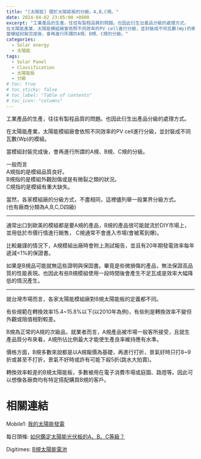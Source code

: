 ```yaml
---
title: "[太陽能] 關於太陽能板的分級。A,B,C規。"
date: 2024-04-02 23:05:00 +0800
excerpt: "工業產品的生產，往往有製程品質的問題。也因此衍生出產品分級的處理方式。
在太陽能產業，太陽能模組廠會依照不同效率的PV cell進行分級，並封裝成不同瓦數(Wp)的模組。
當模組封裝完成後，會再進行所謂的A規、B規、C規的分級。"
categories: 
  - Solar energy
  - 太陽能
tags:
  - Solar Panel
  - Classification
  - 太陽能板
  - 分級
# toc: true
# toc_sticky: false
# toc_label: "Table of contents"
# toc_icon: "columns"
---
```


工業產品的生產，往往有製程品質的問題。也因此衍生出產品分級的處理方式。

在太陽能產業，太陽能模組廠會依照不同效率的PV cell進行分級，並封裝成不同瓦數(Wp)的模組。

當模組封裝完成後，會再進行所謂的A規、B規、C規的分級。

一般而言  
A規指的是模組品質良好。  
B規指的是模組外觀刮傷或是有微裂之類的狀況。  
C規指的是模組有重大缺失。  

當然，各家模組廠的分級方式，不盡相同，這裡儘列舉一般業界分級方式。  
(也有廠商分類為A,B,C,D四級)

-----

通常出口到歐美的模組都是要A規的產品，B規的產品很可能就流於DIY市場上，並用低於市價行情進行銷售，
C規通常不會進入市場(會被罵到爆)。

比較嚴謹的情況下，A規模組出廠時會附上測試報告，並且有20年期發電效率每年遞減<1%的保證書。

如果是B規品可能就無這些證明與保固書。畢竟是些微損傷的產品，無法保證高品質的性能表現。也因此有些B規模組使用一段時間後會產生不足瓦或是效率大幅降低的情況產生。

-----

就台灣市場而言，各家太陽能模組廠對B規太陽能板的定義都不同。

有些規範在轉換效率15.4~15.8%以下(以2010年為例)，有些則是轉換效率不變但外觀或阻值相對較差。

B規為正常的A規的次級品，就業者而言，A規產品被市場一般客所接受，且就生產品質分布來看，A規所佔比例最大才能使生產良率維持應有水準。

價格方面，B規多數來說都是以A規報價為基礎，再進行打折，景氣好時只打8~9折或甚至不打折，景氣不好時或許有可能下殺5折(跳水大拍賣)。

轉換效率較差的B規太陽能板，多數被用在電子消費市場或庭園、路燈等。因此可以想像各廠商均有特定搭配購買B規的客戶。

# 相關連結

Mobile1: [我的太陽能發電](https://www.mobile01.com/topicdetail.php?f=335&t=2718509&p=6)

每日頭條: [如何鑑定太陽能光伏板的A、B、C等級？](https://kknews.cc/zh-tw/news/ne9pa42.html)

Digitimes: [B規太陽能電池](https://www.digitimes.com.tw/tech/dt/n/shwnws.asp?id=0000167376_5MK2NV7S87ON735UWEWOW)

